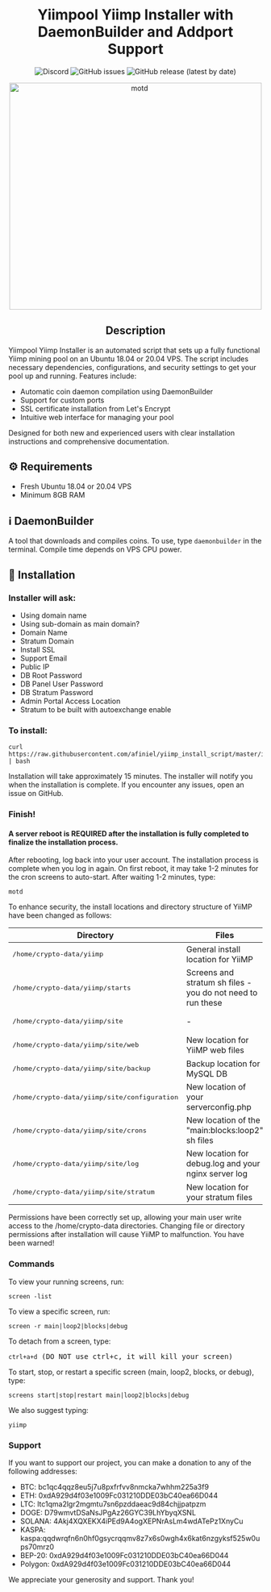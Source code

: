 <h1 align="center">Yiimpool Yiimp Installer with DaemonBuilder and Addport Support</h1>

<p align="center">
  <img alt="Discord" src="https://img.shields.io/discord/904564600354254898?label=Discord">
  <img alt="GitHub issues" src="https://img.shields.io/github/issues/afiniel/yiimp_install_script">
  <img alt="GitHub release (latest by date)" src="https://img.shields.io/github/v/release/afiniel/yiimp_install_script">
</p>

<p align="center">
  <img src="./.assets/motd.png" alt="motd" width="500" height="450">
</p>

<h2 align="center">Description</h2>
<p>Yiimpool Yiimp Installer is an automated script that sets up a fully functional Yiimp mining pool on an Ubuntu 18.04 or 20.04 VPS. The script includes necessary dependencies, configurations, and security settings to get your pool up and running. Features include:</p>
<ul>
  <li>Automatic coin daemon compilation using DaemonBuilder</li>
  <li>Support for custom ports</li>
  <li>SSL certificate installation from Let's Encrypt</li>
  <li>Intuitive web interface for managing your pool</li>
</ul>
<p>Designed for both new and experienced users with clear installation instructions and comprehensive documentation.</p>

<h2>⚙️ Requirements</h2>
<ul>
  <li>Fresh Ubuntu 18.04 or 20.04 VPS</li>
  <li>Minimum 8GB RAM</li>
</ul>

<h2>ℹ️ DaemonBuilder</h2>
<p>A tool that downloads and compiles coins. To use, type <code>daemonbuilder</code> in the terminal. Compile time depends on VPS CPU power.</p>

<h2>💾 Installation</h2>
<h3>Installer will ask:</h3>
<ul>
  <li>Using domain name</li>
  <li>Using sub-domain as main domain?</li>
  <li>Domain Name</li>
  <li>Stratum Domain</li>
  <li>Install SSL</li>
  <li>Support Email</li>
  <li>Public IP</li>
  <li>DB Root Password</li>
  <li>DB Panel User Password</li>
  <li>DB Stratum Password</li>
  <li>Admin Portal Access Location</li>
  <li>Stratum to be built with autoexchange enable</li>
</ul>

<h3>To install:</h3>
<pre><code>curl https://raw.githubusercontent.com/afiniel/yiimp_install_script/master/install.sh | bash</code></pre>
<p>Installation will take approximately 15 minutes. The installer will notify you when the installation is complete. If you encounter any issues, open an issue on GitHub.</p>

<h3>Finish!</h3>
<h4>A server reboot is REQUIRED after the installation is fully completed to finalize the installation process.</h4>
<p>After rebooting, log back into your user account. The installation process is complete when you log in again. On first reboot, it may take 1-2 minutes for the cron screens to auto-start. After waiting 1-2 minutes, type:</p>
<pre><code>motd</code></pre>

<p>To enhance security, the install locations and directory structure of YiiMP have been changed as follows:</p>
<table>
  <thead>
    <tr>
      <th>Directory</th>
      <th>Files</th>
    </tr>
  </thead>
  <tbody>
    <tr>
      <td><pre>/home/crypto-data/yiimp</pre></td>
      <td>General install location for YiiMP</td>
    </tr>
    <tr>
      <td><pre>/home/crypto-data/yiimp/starts</pre></td>
      <td>Screens and stratum sh files - you do not need to run these</td>
    </tr>
    <tr>
      <td><pre>/home/crypto-data/yiimp/site</pre></td>
      <td>-</td>
    </tr>
    <tr>
      <td><pre>/home/crypto-data/yiimp/site/web</pre></td>
      <td>New location for YiiMP web files</td>
    </tr>
    <tr>
      <td><pre>/home/crypto-data/yiimp/site/backup</pre></td>
      <td>Backup location for MySQL DB</td>
    </tr>
    <tr>
      <td><pre>/home/crypto-data/yiimp/site/configuration</pre></td>
      <td>New location of your serverconfig.php</td>
    </tr>
    <tr>
      <td><pre>/home/crypto-data/yiimp/site/crons</pre></td>
      <td>New location of the "main:blocks:loop2" sh files</td>
    </tr>
    <tr>
      <td><pre>/home/crypto-data/yiimp/site/log</pre></td>
      <td>New location for debug.log and your nginx server log</td>
    </tr>
    <tr>
      <td><pre>/home/crypto-data/yiimp/site/stratum</pre></td>
      <td>New location for your stratum files</td>
    </tr>
  </tbody>
</table>
<p>Permissions have been correctly set up, allowing your main user write access to the /home/crypto-data directories. Changing file or directory permissions after installation will cause YiiMP to malfunction. You have been warned!</p>

<h3>Commands</h3>
<p>To view your running screens, run:</p>
<pre><code>screen -list</code></pre>
<p>To view a specific screen, run:</p>
<pre><code>screen -r main|loop2|blocks|debug</code></pre>
<p>To detach from a screen, type:</p>
<pre><code>ctrl+a+d</code> (DO NOT use ctrl+c, it will kill your screen)</pre>
<p>To start, stop, or restart a specific screen (main, loop2, blocks, or debug), type:</p>
<pre><code>screens start|stop|restart main|loop2|blocks|debug</code></pre>
<p>We also suggest typing:</p>
<pre><code>yiimp</code></pre>

<h3>Support</h3>
<p>If you want to support our project, you can make a donation to any of the following addresses:</p>
<ul>
  <li>BTC: bc1qc4qqz8eu5j7u8pxfrfvv8nmcka7whhm225a3f9</li>
  <li>ETH: 0xdA929d4f03e1009Fc031210DDE03bC40ea66D044</li>
  <li>LTC: ltc1qma2lgr2mgmtu7sn6pzddaeac9d84chjjpatpzm</li>
  <li>DOGE: D79wmvtDSaNsJPgAz26GYC39LhYbyqXSNL</li>
  <li>SOLANA: 4Akj4XQXEKX4iPEd9A4ogXEPNrAsLm4wdATePz1XnyCu</li>
  <li>KASPA: kaspa:qqdwrqfn6n0hf0gsycrqqmv8z7x6s0wgh4x6kat6nzgyksf525w0ups70mrz0</li>
  <li>BEP-20: 0xdA929d4f03e1009Fc031210DDE03bC40ea66D044</li>
  <li>Polygon: 0xdA929d4f03e1009Fc031210DDE03bC40ea66D044</li>
</ul>
<p>We appreciate your generosity and support. Thank you!</p>
